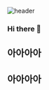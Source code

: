 ![header](https://capsule-render.vercel.app/api?type=wave&color=auto&height=200&section=header&text=Hi!%20Hello~&fontSize=60)

### Hi there 👋
## 아아아아
## 아아아아

<!--
**HjeongH/HjeongH** is a ✨ _special_ ✨ repository because its `README.md` (this file) appears on your GitHub profile.

Here are some ideas to get you started:

- 🔭 I’m currently working on ...
- 🌱 I’m currently learning ...
- 👯 I’m looking to collaborate on ...
- 🤔 I’m looking for help with ...
- 💬 Ask me about ...
- 📫 How to reach me: ...
- 😄 Pronouns: ...
- ⚡ Fun fact: ...
-->
